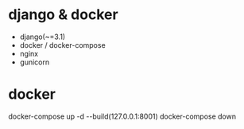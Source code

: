 # django & docker
- django(~=3.1)
- docker / docker-compose
- nginx
- gunicorn

# docker 
docker-compose up -d --build(127.0.0.1:8001)
docker-compose down

